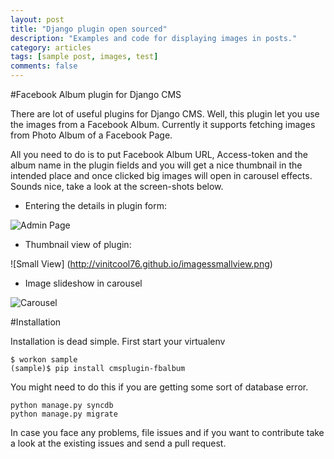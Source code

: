 ```yaml
---
layout: post
title: "Django plugin open sourced"
description: "Examples and code for displaying images in posts."
category: articles
tags: [sample post, images, test]
comments: false
---
```

#Facebook Album plugin for Django CMS

There are lot of useful plugins for Django CMS.
Well, this plugin let you use the images from a Facebook Album. Currently it supports fetching images from Photo Album of a Facebook Page.

All you need to do is to put Facebook Album URL, Access-token and the album name in the plugin fields and you will get a nice thumbnail in the intended place and once clicked big images will open in carousel effects. Sounds nice, take a look at the screen-shots below.

- Entering the details in plugin form:

![Admin Page](http://vinitcool76.github.io/images/admin.png)

- Thumbnail view of plugin:

![Small View] (http://vinitcool76.github.io/imagessmallview.png)

- Image slideshow in carousel

![Carousel](http://vinitcool76.github.io/images/bigview.png)


#Installation

Installation is dead simple. First start your virtualenv

    $ workon sample
    (sample)$ pip install cmsplugin-fbalbum

You might need to do this if you are getting some sort of database error.

    python manage.py syncdb
    python manage.py migrate

In case you face any problems, file issues and if you want to contribute take a look at the existing issues and send a pull request.


